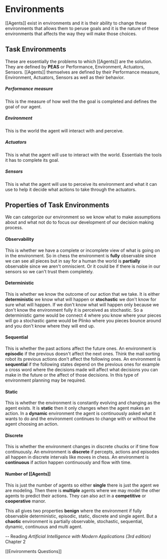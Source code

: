 # Environments
[[Agents]] exist in environments and it is their ability to change these environments that allows them to peruse goals and it is the nature of these environments that affects the way they will make those choices.

## Task Environments
These are essentially the problems to which [[Agents]] are the solution. They are defined by **PEAS** or Performance, Environment, Actuators, Sensors. [[Agents]] themselves are defined by their Performance measure, Environment, Actuators, Sensors as well as their behavior.

##### Performance measure
This is the measure of how well the the goal is completed and defines the goal of our agent.
##### Environment
This is the world the agent will interact with and perceive.
##### Actuators
This is what the agent will use to interact with the world. Essentials the tools it has to complete its goal.
##### Sensors
This is what the agent will use to perceive its environment and what it can use to help it decide what actions to take through the actuators.

## Properties of Task Environments
We can categorize our environment so we know what to make assumptions about and what not do to focus our development of our decision making process.

#### Observability
This is whether we have a complete or incomplete view of what is going on in the environment. So in chess the environment is **fully** observable since we can see all pieces but in say for a human the world is **partially** observable since we aren't omniscient. Or it could be if there is noise in our sensors so we can't trust them completely.

#### Deterministic 
This is whether we know the outcome of our action that we take. It is either **deterministic** we know what will happen or **stochastic** we don't know for sure what will happen. If we don't know what will happen only because we don't know the environment fully it is perceived as stochastic. So a deterministic game would be connect 4 where you know where your pieces will go a stochastic game would be Plinko where you pieces bounce around and you don't know where they will end up.

#### Sequential
This is whether the past actions affect the future ones. An environment is **episodic** if the previous doesn't affect the next ones. Think the mail sorting robot its previous actions don't affect the following ones.  An environment is **sequential** if the following states depend on the previous ones for example a cross word where the decisions made will affect what decisions you can make in the future or the affect of those decisions. In this type of environment planning may be required.

#### Static
This is whether the environment is constantly evolving and changing as the agent exists. It is **static** then it only changes when the agent makes an action. In a **dynamic**  environment the agent is continuously asked what it wants to do and the environment continues to change with or without the agent choosing an action.

#### Discrete
This is whether the environment changes in discrete chucks or if time flow continuously. An environment is **discrete** if percepts, actions and episodes all happen in discrete intervals like moves in chess. An environment is **continuous** if action happen continuously and flow with time.

#### Number of [[Agents]]
This is just the number of agents so either **single** there is just the agent we are modeling. Then there is **multiple** agents where we may model the other agents to predict their actions. They can also act in a **competitive** or **cooperative** manor.

This all gives two properties **benign** where the environment if fully observable deterministic, episodic, static, discrete and single agent. But a **chaotic** environment is partially observable, stochastic, sequential, dynamic, continuous and multi agent.

-- Reading *Artificial Intelligence with Modern Applications (3rd edition)* Chapter 2

[[Environments Questions]]
